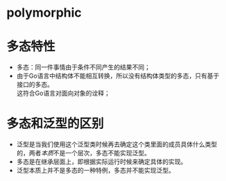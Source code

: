 # polymorphic 

# 多态特性
* 多态：同一件事情由于条件不同产生的结果不同；
* 由于Go语言中结构体不能相互转换，所以没有结构体类型的多态，只有基于接口的多态。   
  这符合Go语言对面向对象的诠释； 
   
# 多态和泛型的区别

* 泛型是当我们使用这个泛型类时候再去确定这个类里面的成员具体什么类型的，两者*本质*不是一个层次，多态不能实现泛型。
* 多态是在继承层面上，即根据实际运行时候来确定具体的实现。
* 泛型本质上并不是多态的一种特例，多态并不能实现泛型。

